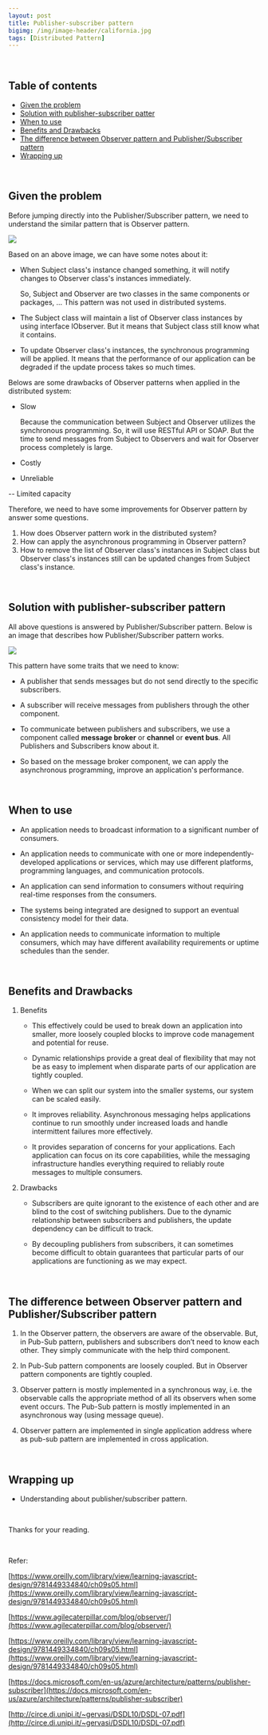 ```yaml
---
layout: post
title: Publisher-subscriber pattern
bigimg: /img/image-header/california.jpg
tags: [Distributed Pattern]
---
```





<br>

## Table of contents
- [Given the problem](#given-the-problem)
- [Solution with publisher-subscriber patter](#solution-with-publisher-subscriber-pattern)
- [When to use](#when-to-use)
- [Benefits and Drawbacks](#benefits-and-drawbacks)
- [The difference between Observer pattern and Publisher/Subscriber pattern](#the-difference-between-observer-pattern-and-publisher/subscriber-pattern)
- [Wrapping up](#wrapping-up)

<br>

## Given the problem

Before jumping directly into the Publisher/Subscriber pattern, we need to understand the similar pattern that is Observer pattern.

![](../img/design-pattern/pub-sub-pattern/observer-pattern.png)

Based on an above image, we can have some notes about it:
- When Subject class's instance changed something, it will notify changes to Observer class's instances immediately.

    So, Subject and Observer are two classes in the same components or packages, ... This pattern was not used in distributed systems.

- The Subject class will maintain a list of Observer class instances by using interface IObserver. But it means that Subject class still know what it contains.

- To update Observer class's instances, the synchronous programming will be applied. It means that the performance of our application can be degraded if the update process takes so much times.

Belows are some drawbacks of Observer patterns when applied in the distributed system:
- Slow

    Because the communication between Subject and Observer utilizes the synchronous programming. So, it will use RESTful API or SOAP. But the time to send messages from Subject to Observers and wait for Observer process completely is large.

- Costly

- Unreliable

-- Limited capacity

Therefore, we need to have some improvements for Observer pattern by answer some questions.
1. How does Observer pattern work in the distributed system?
2. How can apply the asynchronous programming in Observer pattern?
3. How to remove the list of Observer class's instances in Subject class but Observer class's instances still can be updated changes from Subject class's instance.


<br>

## Solution with publisher-subscriber pattern

All above questions is answered by Publisher/Subscriber pattern. Below is an image that describes how Publisher/Subscriber pattern works.

![](../img/design-pattern/pub-sub-pattern/pub-sub-pattern.png)

This pattern have some traits that we need to know:
- A publisher that sends messages but do not send directly to the specific subscribers.

- A subscriber will receive messages from publishers through the other component.

- To communicate between publishers and subscribers, we use a component called **message broker** or **channel** or **event bus**. All Publishers and Subscribers know about it.

- So based on the message broker component, we can apply the asynchronous programming, improve an application's performance.


<br>

## When to use

- An application needs to broadcast information to a significant number of consumers.

- An application needs to communicate with one or more independently-developed applications or services, which may use different platforms, programming languages, and communication protocols.

- An application can send information to consumers without requiring real-time responses from the consumers.

- The systems being integrated are designed to support an eventual consistency model for their data.

- An application needs to communicate information to multiple consumers, which may have different availability requirements or uptime schedules than the sender.


<br>

## Benefits and Drawbacks

1. Benefits

    - This effectively could be used to break down an application into smaller, more loosely coupled blocks to improve code management and potential for reuse.

    - Dynamic relationships provide a great deal of flexibility that may not be as easy to implement when disparate parts of our application are tightly coupled.

    - When we can split our system into the smaller systems, our system can be scaled easily.

    - It improves reliability. Asynchronous messaging helps applications continue to run smoothly under increased loads and handle intermittent failures more effectively.

    - It provides separation of concerns for your applications. Each application can focus on its core capabilities, while the messaging infrastructure handles everything required to reliably route messages to multiple consumers.

2. Drawbacks

    - Subscribers are quite ignorant to the existence of each other and are blind to the cost of switching publishers. Due to the dynamic relationship between subscribers and publishers, the update dependency can be difficult to track.

    - By decoupling publishers from subscribers, it can sometimes become difficult to obtain guarantees that particular parts of our applications are functioning as we may expect.

<br>

## The difference between Observer pattern and Publisher/Subscriber pattern

1. In the Observer pattern, the observers are aware of the observable. But, in Pub-Sub pattern, publishers and subscribers don’t need to know each other. They simply communicate with the help third component.

2. In Pub-Sub pattern components are loosely coupled. But in Observer pattern components are tightly coupled.

3. Observer pattern is mostly implemented in a synchronous way, i.e. the observable calls the appropriate method of all its observers when some event occurs. The Pub-Sub pattern is mostly implemented in an asynchronous way (using message queue).

4. Observer pattern are implemented in single application address where as pub-sub pattern are implemented in cross application.

<br>

## Wrapping up

- Understanding about publisher/subscriber pattern.

<br>

Thanks for your reading.

<br>

Refer:

[https://www.oreilly.com/library/view/learning-javascript-design/9781449334840/ch09s05.html](https://www.oreilly.com/library/view/learning-javascript-design/9781449334840/ch09s05.html)

[https://www.agilecaterpillar.com/blog/observer/](https://www.agilecaterpillar.com/blog/observer/)

[https://www.oreilly.com/library/view/learning-javascript-design/9781449334840/ch09s05.html](https://www.oreilly.com/library/view/learning-javascript-design/9781449334840/ch09s05.html)

[https://docs.microsoft.com/en-us/azure/architecture/patterns/publisher-subscriber](https://docs.microsoft.com/en-us/azure/architecture/patterns/publisher-subscriber)

[http://circe.di.unipi.it/~gervasi/DSDL10/DSDL-07.pdf](http://circe.di.unipi.it/~gervasi/DSDL10/DSDL-07.pdf)